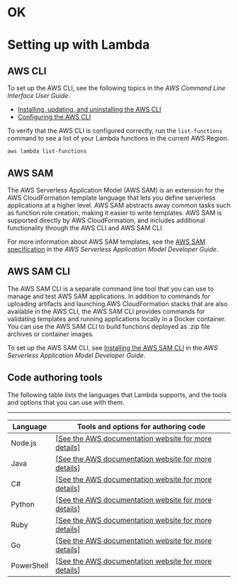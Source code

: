 # OK

# Setting up with Lambda<a name="lambda-settingup"></a>

## AWS CLI<a name="lambda-settingup-awscli"></a>

To set up the AWS CLI, see the following topics in the *AWS Command Line Interface User Guide*\.
+ [Installing, updating, and uninstalling the AWS CLI](https://docs.aws.amazon.com/cli/latest/userguide/cli-chap-install.html)
+ [Configuring the AWS CLI](https://docs.aws.amazon.com/cli/latest/userguide/cli-chap-configure.html)

To verify that the AWS CLI is configured correctly, run the `list-functions` command to see a list of your Lambda functions in the current AWS Region\.

```
aws lambda list-functions
```

## AWS SAM<a name="lambda-settingup-awssam"></a>

The AWS Serverless Application Model \(AWS SAM\) is an extension for the AWS CloudFormation template language that lets you define serverless applications at a higher level\. AWS SAM abstracts away common tasks such as function role creation, making it easier to write templates\. AWS SAM is supported directly by AWS CloudFormation, and includes additional functionality through the AWS CLI and AWS SAM CLI\.

For more information about AWS SAM templates, see the [AWS SAM specification](https://docs.aws.amazon.com/serverless-application-model/latest/developerguide/sam-specification.html) in the *AWS Serverless Application Model Developer Guide*\.

## AWS SAM CLI<a name="lambda-settingup-samcli"></a>

The AWS SAM CLI is a separate command line tool that you can use to manage and test AWS SAM applications\. In addition to commands for uploading artifacts and launching AWS CloudFormation stacks that are also available in the AWS CLI, the AWS SAM CLI provides commands for validating templates and running applications locally in a Docker container\. You can use the AWS SAM CLI to build functions deployed as \.zip file archives or container images\.

To set up the AWS SAM CLI, see [Installing the AWS SAM CLI](https://docs.aws.amazon.com/serverless-application-model/latest/developerguide/serverless-sam-cli-install.html) in the *AWS Serverless Application Model Developer Guide*\.


## Code authoring tools<a name="lambda-settingup-author"></a>

The following table lists the languages that Lambda supports, and the tools and options that you can use with them\.


****  

| Language | Tools and options for authoring code | 
| --- | --- | 
| Node\.js |  [\[See the AWS documentation website for more details\]](http://docs.aws.amazon.com/lambda/latest/dg/lambda-settingup.html)  | 
| Java |  [\[See the AWS documentation website for more details\]](http://docs.aws.amazon.com/lambda/latest/dg/lambda-settingup.html)  | 
| C\# |  [\[See the AWS documentation website for more details\]](http://docs.aws.amazon.com/lambda/latest/dg/lambda-settingup.html)  | 
| Python |  [\[See the AWS documentation website for more details\]](http://docs.aws.amazon.com/lambda/latest/dg/lambda-settingup.html)  | 
| Ruby |  [\[See the AWS documentation website for more details\]](http://docs.aws.amazon.com/lambda/latest/dg/lambda-settingup.html)  | 
| Go |  [\[See the AWS documentation website for more details\]](http://docs.aws.amazon.com/lambda/latest/dg/lambda-settingup.html)  | 
| PowerShell |  [\[See the AWS documentation website for more details\]](http://docs.aws.amazon.com/lambda/latest/dg/lambda-settingup.html) | 
